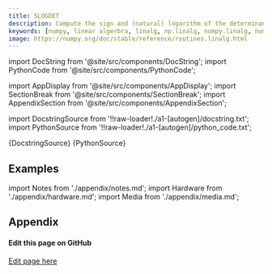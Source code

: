 ```yaml
---
title: SLOGDET
description: Compute the sign and (natural) logarithm of the determinant of an array. If an array has a very small or very large determinant, then a call to `det` may overflow or underflow. This routine is more robust against such issues, because it computes the logarithm of the determinant rather than the determinant itself.
keywords: [numpy, linear algerbra, linalg, np.linalg, numpy.linalg, numpy.linalg.slogdet]
image: https://numpy.org/doc/stable/reference/routines.linalg.html
---
```


[//]: # (Custom component imports)

import DocString from '@site/src/components/DocString';
import PythonCode from '@site/src/components/PythonCode';

import AppDisplay from '@site/src/components/AppDisplay';
import SectionBreak from '@site/src/components/SectionBreak';
import AppendixSection from '@site/src/components/AppendixSection';

[//]: # (Docstring)

import DocstringSource from '!!raw-loader!./a1-[autogen]/docstring.txt';
import PythonSource from '!!raw-loader!./a1-[autogen]/python_code.txt';


<DocString>{DocstringSource}</DocString>
<PythonCode GLink='NUMPY/linalg/SLOGDET/SLOGDET.py'>{PythonSource}</PythonCode>


<SectionBreak />

    

[//]: # (Examples)

## Examples

<AppDisplay 
  GLink='NUMPY/linalg/SLOGDET'
  nodeLabel='SLOGDET'>
</AppDisplay>

<SectionBreak />

    

[//]: # (Appendix)

import Notes from './appendix/notes.md';
import Hardware from './appendix/hardware.md';
import Media from './appendix/media.md';

## Appendix

<AppendixSection index={0} folderPath='nodes/NUMPY/linalg/SLOGDET/appendix/'><Notes /></AppendixSection>
<AppendixSection index={1} folderPath='nodes/NUMPY/linalg/SLOGDET/appendix/'><Hardware /></AppendixSection>
<AppendixSection index={2} folderPath='nodes/NUMPY/linalg/SLOGDET/appendix/'><Media /></AppendixSection>

<SectionBreak />

[//]: # (Edit page on GitHub)

#### Edit this page on GitHub

[Edit page here](https://github.com/flojoy-ai/docs/tree/main/docs/nodes/NUMPY/LINALG/SLOGDET)


